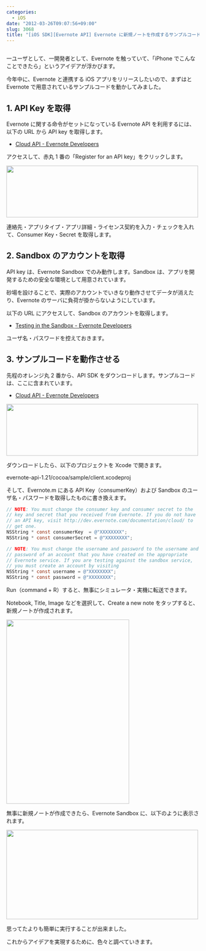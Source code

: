 ```yaml
---
categories:
  - iOS
date: "2012-03-26T09:07:56+09:00"
slug: 3068
title: "[iOS SDK][Evernote API] Evernote に新規ノートを作成するサンプルコードを動かすまでの手順"
---
```


<img alt="" src="/images/2012/03/3068_1.png">

一ユーザとして、一開発者として、Evernote を触っていて、「iPhone でこんなことできたら」というアイデアが浮かびます。

今年中に、Evernote と連携する iOS アプリをリリースしたいので、まずはと Evernote で用意されているサンプルコードを動かしてみました。

## 1. API Key を取得

Evernote に関する命令がセットになっている Evernote API を利用するには、以下の URL から API key を取得します。

- [Cloud API - Evernote Developers](http://dev.evernote.com/documentation/cloud/)

アクセスして、赤丸 1 番の「Register for an API key」をクリックします。

<img alt="" src="/images/2012/03/3068_2.png" width="500" height="135">

連絡先・アプリタイプ・アプリ詳細・ライセンス契約を入力・チェックを入れて、Consumer Key・Secret を取得します。

## 2. Sandbox のアカウントを取得

API key は、Evernote Sandbox でのみ動作します。Sandbox は、アプリを開発するための安全な環境として用意されています。

砂場を設けることで、実際のアカウントでいきなり動作させてデータが消えたり、Evernote のサーバに負荷が掛からないようにしています。

以下の URL にアクセスして、Sandbox のアカウントを取得します。

- [Testing in the Sandbox - Evernote Developers](http://dev.evernote.com/documentation/cloud/chapters/Testing.php)

ユーザ名・パスワードを控えておきます。

## 3. サンプルコードを動作させる

先程のオレンジ丸 2 番から、API SDK をダウンロードします。サンプルコードは、ここに含まれています。

- [Cloud API - Evernote Developers](http://dev.evernote.com/documentation/cloud/)

<img alt="" src="/images/2012/03/3068_3.png" width="500" height="135">

ダウンロードしたら、以下のプロジェクトを Xcode で開きます。

evernote-api-1.21/cocoa/sample/client.xcodeproj

そして、Evernote.m にある API Key（consumerKey）および Sandbox のユーザ名・パスワードを取得したものに書き換えます。

```objective-c
// NOTE: You must change the consumer key and consumer secret to the
// key and secret that you received from Evernote. If you do not have
// an API key, visit http://dev.evernote.com/documentation/cloud/ to
// get one.
NSString * const consumerKey  = @"XXXXXXXX";
NSString * const consumerSecret = @"XXXXXXXX";

// NOTE: You must change the username and password to the username and
// password of an account that you have created on the appropriate
// Evernote service. If you are testing against the sandbox service,
// you must create an account by visiting
NSString * const username = @"XXXXXXXX";
NSString * const password = @"XXXXXXXX";
```

Run（command + R）すると、無事にシミュレータ・実機に転送できます。

Notebook, Title, Image などを選択して、Create a new note をタップすると、新規ノートが作成されます。

<img alt="" src="/images/2012/03/3068_4.png" width="320" height="480">

無事に新規ノートが作成できたら、Evernote Sandbox に、以下のように表示されます。

<img alt="" src="/images/2012/03/3068_5.png" width="500" height="233">

思ってたよりも簡単に実行することが出来ました。

これからアイデアを実現するために、色々と調べていきます。

